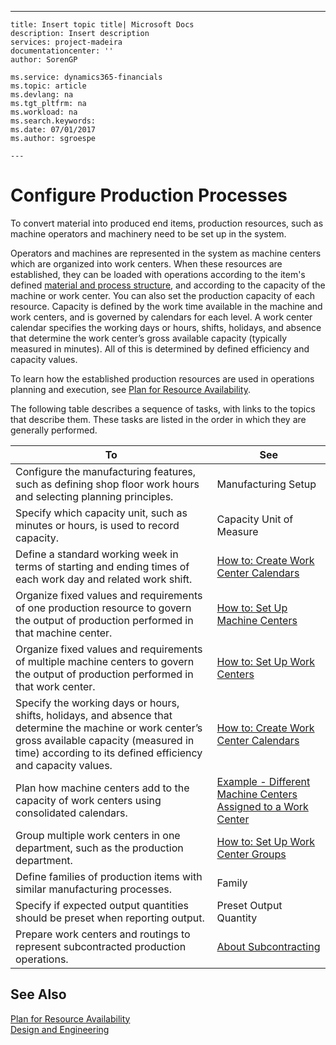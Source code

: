 ---
    title: Insert topic title| Microsoft Docs
    description: Insert description
    services: project-madeira
    documentationcenter: ''
    author: SorenGP

    ms.service: dynamics365-financials
    ms.topic: article
    ms.devlang: na
    ms.tgt_pltfrm: na
    ms.workload: na
    ms.search.keywords:
    ms.date: 07/01/2017
    ms.author: sgroespe

    ---
# Configure Production Processes
To convert material into produced end items, production resources, such as machine operators and machinery need to be set up in the system.  
  
 Operators and machines are represented in the system as machine centers which are organized into work centers. When these resources are established, they can be loaded with operations according to the item's defined [material and process structure](../FullExperience/define-material-and-process-structure.md), and according to the capacity of the machine or work center. You can also set the production capacity of each resource. Capacity is defined by the work time available in the machine and work centers, and is governed by calendars for each level. A work center calendar specifies the working days or hours, shifts, holidays, and absence that determine the work center’s gross available capacity \(typically measured in minutes\). All of this is determined by defined efficiency and capacity values.  
  
 To learn how the established production resources are used in operations planning and execution, see [Plan for Resource Availability](../FullExperience/execute-production.md).  
  
 The following table describes a sequence of tasks, with links to the topics that describe them. These tasks are listed in the order in which they are generally performed.  
  
|**To**|**See**|  
|------------|-------------|  
|Configure the manufacturing features, such as defining shop floor work hours and selecting planning principles.|Manufacturing Setup|  
|Specify which capacity unit, such as minutes or hours, is used to record capacity.|Capacity Unit of Measure|  
|Define a standard working week in terms of starting and ending times of each work day and related work shift.|[How to: Create Work Center Calendars](../FullExperience/how-to-create-work-center-calendars.md)|  
|Organize fixed values and requirements of one production resource to govern the output of production performed in that machine center.|[How to: Set Up Machine Centers](../FullExperience/how-to-set-up-machine-centers.md)|  
|Organize fixed values and requirements of multiple machine centers to govern the output of production performed in that work center.|[How to: Set Up Work Centers](../FullExperience/how-to-set-up-work-centers.md)|  
|Specify the working days or hours, shifts, holidays, and absence that determine the machine or work center’s gross available capacity \(measured in time\) according to its defined efficiency and capacity values.|[How to: Create Work Center Calendars](../FullExperience/how-to-create-work-center-calendars.md)|  
|Plan how machine centers add to the capacity of work centers using consolidated calendars.|[Example - Different Machine Centers Assigned  to a Work Center](../FullExperience/example-different-machine-centers-assigned-to-a-work-center.md)|  
|Group multiple work centers in one department, such as the production department.|[How to: Set Up Work Center Groups](../FullExperience/how-to-set-up-work-center-groups.md)|  
|Define families of production items with similar manufacturing processes.|Family|  
|Specify if expected output quantities should be preset when reporting output.|Preset Output Quantity|  
|Prepare work centers and routings to represent subcontracted production operations.|[About Subcontracting](../FullExperience/about-subcontracting.md)|  
  
## See Also  
 [Plan for Resource Availability](../FullExperience/plan-for-resource-availability.md)   
 [Design and Engineering](../FullExperience/design-and-engineering.md)